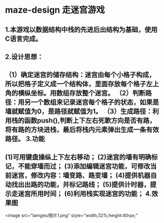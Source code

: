 maze-design 走迷宫游戏
=======================
1.本游戏以数据结构中栈的先进后出结构为基础，使用C语言完成。
------------------------------------------------------
2.设计思想：
----------
（1）确定迷宫的储存结构：迷宫由每个小格子构成，所以把格子定义成一个结构体，里面存放每个格子左上角的横纵坐标。用数组存放整个迷宫。
（2）判断路径：用另一个数组来记录迷宫每个格子的状态，如果是墙就赋值为0，是路径就赋值为1。
（3）生成路径：利用栈的函数push(),判断上下左右死歌方向是否有路，将有路的方块进栈，最后将栈内元素弹出生成一条有效路径。
3.功能
------
(1)可用键盘操纵上下左右移动；
(2)迷宫的墙有明确标记，不能穿墙而过；
(3)添加编辑迷宫功能，可修改当前迷宫，修改内容：墙变路、路变墙；
(4)提供机器自动找出出路的功能，并标记路线；
(5)提供计时器，提示走迷宫所用时间；
(6)利用栈实现迷宫的功能；
4.效果图
--------
<image src="Iamges/图片1.png" style="width;32%;height:40rpx;"


